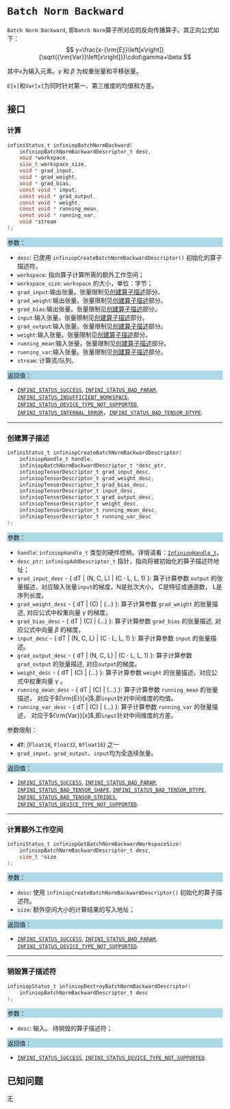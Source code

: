 
# `Batch Norm Backward`

`Batch Norm Backward`, 即`Batch Norm`算子所对应的反向传播算子。其正向公式如下：
$$
     y=\frac{x-{\rm{E}}\left[x\right]}{\sqrt{{\rm{Var}}\left[x\right]}}\cdot\gamma+\beta
$$

其中`x`为输入元素。$\gamma$ 和 $\beta$ 为权重张量和平移张量。

`E[x]`和`Var[x]`为同时针对第一、第三维度的均值和方差。

## 接口

### 计算

```c
infiniStatus_t infiniopBatchNormBackward(
    infiniopBatchNormBackwardDescriptor_t desc,
    void *workspace,
    size_t workspace_size,
    void * grad_input,
    void * grad_weight,
    void * grad_bias,
    const void * input,
    const void * grad_output,
    const void * weight,
    const void * running_mean,
    const void * running_var,
    void *stream
);
```
<div style="background-color: lightblue; padding: 1px;"> 参数： </div>

- `desc`:
  已使用 `infiniopCreateBatchNormBackwardDescriptor()` 初始化的算子描述符。
- `workspace`:
  指向算子计算所需的额外工作空间；
- `workspace_size`:
  `workspace` 的大小，单位：字节；
- `grad_input`:输出张量。张量限制见[创建算子描述](#创建算子描述)部分。
- `grad_weight`:输出张量。张量限制见[创建算子描述](#创建算子描述)部分。
- `grad_bias`:输出张量。张量限制见[创建算子描述](#创建算子描述)部分。
- `input`:输入张量。张量限制见[创建算子描述](#创建算子描述)部分。
- `grad_output`:输入张量。张量限制见[创建算子描述](#创建算子描述)部分。
- `weight`:输入张量。张量限制见[创建算子描述](#创建算子描述)部分。
- `running_mean`:输入张量。张量限制见[创建算子描述](#创建算子描述)部分。
- `running_var`:输入张量。张量限制见[创建算子描述](#创建算子描述)部分。
 - `stream`: 计算流/队列。

<div style="background-color: lightblue; padding: 1px;">  返回值：</div>

- [`INFINI_STATUS_SUCCESS`], [`INFINI_STATUS_BAD_PARAM`], [`INFINI_STATUS_INSUFFICIENT_WORKSPACE`], [`INFINI_STATUS_DEVICE_TYPE_NOT_SUPPORTED`], [`INFINI_STATUS_INTERNAL_ERROR`]，[`INFINI_STATUS_BAD_TENSOR_DTYPE`].

---

### 创建算子描述

```c
infiniStatus_t infiniopCreateBatchNormBackwardDescriptor(
    infiniopHandle_t handle,
    infiniopBatchNormBackwardDescriptor_t *desc_ptr,
    infiniopTensorDescriptor_t grad_input_desc,
    infiniopTensorDescriptor_t grad_weight_desc,
    infiniopTensorDescriptor_t grad_bias_desc,
    infiniopTensorDescriptor_t input_desc,
    infiniopTensorDescriptor_t grad_output_desc,
    infiniopTensorDescriptor_t weight_desc,
    infiniopTensorDescriptor_t running_mean_desc,
    infiniopTensorDescriptor_t running_var_desc
);
```
<div style="background-color: lightblue; padding: 1px;"> 参数：</div>

- `handle`:
  `infiniopHandle_t` 类型的硬件控柄。详情请看：[`InfiniopHandle_t`]。
- `desc_ptr`:
  `infiniopAddDescriptor_t` 指针，指向将被初始化的算子描述符地址；
- `grad_input_desc` - { dT | (N, C, L) | (C $\cdot$ L, L, 1) }:
     算子计算参数 `output` 的张量描述，对应输入张量`input`的梯度，N是批次大小， C是特征或通道数， L是序列长度。
- `grad_weight_desc` - { dT | (C) | (...) }:
     算子计算参数 `grad_weight` 的张量描述, 对应公式中权重向量 $\gamma$ 的梯度。
- `grad_bias_desc` - { dT | (C) | (...) }:
     算子计算参数 `grad_bias` 的张量描述, 对应公式中向量 $\beta$ 的梯度。
- `input_desc` - { dT | (N, C, L) | (C $\cdot$ L, L, 1) }:
     算子计算参数 `input` 的张量描述。
- `grad_output_desc` - { dT | (N, C, L) | (C $\cdot$ L, L, 1) }:
     算子计算参数 `grad_output` 的张量描述, 对应`output`的梯度。
- `weight_desc` - { dT | (C) | (...) }:
     算子计算参数 `weight` 的张量描述，对应公式中权重向量 $\gamma$ 。
- `running_mean_desc` - { dT | (C) | (...) }:
     算子计算参数 `running_mean` 的张量描述， 对应于${\rm{E}}[x]$,即`input`针对中间维度的均值。
- `running_var_desc` - { dT | (C) | (...) }:
     算子计算参数 `running_var` 的张量描述， 对应于${\rm{Var}}[x]$,即`input`针对中间维度的方差。

参数限制：

- **`dT`**:  (`Float16`, `Float32`, `Bfloat16`) 之一
- `grad_input`、`grad_output`、`input`均为全连续张量。

<div style="background-color: lightblue; padding: 1px;"> 返回值：</div>

- [`INFINI_STATUS_SUCCESS`], [`INFINI_STATUS_BAD_PARAM`], [`INFINI_STATUS_BAD_TENSOR_SHAPE`], [`INFINI_STATUS_BAD_TENSOR_DTYPE`], [`INFINI_STATUS_BAD_TENSOR_STRIDES`], [`INFINI_STATUS_DEVICE_TYPE_NOT_SUPPORTED`].
---

### 计算额外工作空间

```c
infiniStatus_t infiniopGetBatchNormBackwardWorkspaceSize(
    infiniopBatchNormBackwardDescriptor_t desc,
    size_t *size
);
```
<div style="background-color: lightblue; padding: 1px;"> 参数：</div>

- `desc`: 使用 `infiniopCreateBatchNormBackwardDescriptor()` 初始化的算子描述符。
- `size`:
  额外空间大小的计算结果的写入地址；

<div style="background-color: lightblue; padding: 1px;"> 返回值：</div>

 - [`INFINI_STATUS_SUCCESS`], [`INFINI_STATUS_BAD_PARAM`], [`INFINI_STATUS_DEVICE_TYPE_NOT_SUPPORTED`].

---

### 销毁算子描述符

```c
infiniopStatus_t infiniopDestroyBatchNormBackwardDescriptor(
    infiniopBatchNormBackwardDescriptor_t desc
);
```

<div style="background-color: lightblue; padding: 1px;"> 参数： </div>

- `desc`:
  输入。 待销毁的算子描述符；

<div style="background-color: lightblue; padding: 1px;"> 返回值： </div>

- [`INFINI_STATUS_SUCCESS`], [`INFINI_STATUS_DEVICE_TYPE_NOT_SUPPORTED`].

## 已知问题

无

<!-- 链接 -->
[`InfiniopHandle_t`]: /infiniop/handle/README.md

[`INFINI_STATUS_SUCCESS`]: /common/status/README.md#INFINI_STATUS_SUCCESS
[`INFINI_STATUS_BAD_PARAM`]: /common/status/README.md#INFINI_STATUS_BAD_PARAM
[`INFINI_STATUS_INSUFFICIENT_WORKSPACE`]: /common/status/README.md#INFINI_STATUS_INSUFFICIENT_WORKSPACE
[`INFINI_STATUS_DEVICE_TYPE_NOT_SUPPORTED`]: /common/status/README.md#INFINI_STATUS_DEVICE_TYPE_NOT_SUPPORTED
[`INFINI_STATUS_INTERNAL_ERROR`]: /common/status/README.md#INFINI_STATUS_INTERNAL_ERROR
[`INFINI_STATUS_NULL_POINTER`]: /common/status/README.md#INFINI_STATUS_NULL_POINTER
[`INFINI_STATUS_BAD_TENSOR_SHAPE`]: /common/status/README.md#INFINI_STATUS_BAD_TENSOR_SHAPE
[`INFINI_STATUS_BAD_TENSOR_DTYPE`]: /common/status/README.md#INFINI_STATUS_BAD_TENSOR_DTYPE
[`INFINI_STATUS_BAD_TENSOR_STRIDES`]: /common/status/README.md#INFINI_STATUS_BAD_TENSOR_STRIDES
